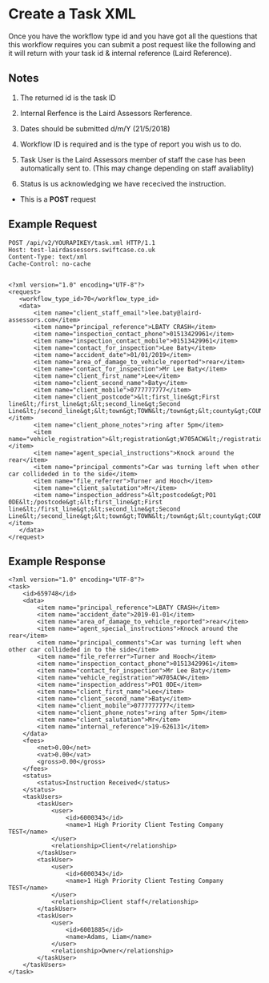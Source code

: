 # Create a Task XML

Once you have the workflow type id and you have got all the questions that this workflow requires you can submit a post request like the following and it will return with your task id & internal reference (Laird Reference).

Notes
----
1. The returned id is the task ID

2. Internal Rerfence is the Laird Assessors Rerference.

3. Dates should be submitted d/m/Y (21/5/2018)

4. Workflow ID is required and is the type of report you wish us to do.

5. Task User is the Laird Assessors member of staff the case has been automatically sent to. (This may change depending on staff avaliablity)

6. Status is us acknowledging we have rececived the instruction.

*  This is a **POST** request

Example Request
------

```
POST /api/v2/YOURAPIKEY/task.xml HTTP/1.1
Host: test-lairdassessors.swiftcase.co.uk
Content-Type: text/xml
Cache-Control: no-cache


<?xml version="1.0" encoding="UTF-8"?>
<request>
   <workflow_type_id>70</workflow_type_id>
   <data>
	   <item name="client_staff_email">lee.baty@laird-assessors.com</item>
	   <item name="principal_reference">LBATY CRASH</item>
	   <item name="inspection_contact_phone">01513429961</item>
	   <item name="inspection_contact_mobile">01513429961</item>
	   <item name="contact_for_inspection">Lee Baty</item>
	   <item name="accident_date">01/01/2019</item>
	   <item name="area_of_damage_to_vehicle_reported">rear</item>
	   <item name="contact_for_inspection">Mr Lee Baty</item>
	   <item name="client_first_name">Lee</item>
	   <item name="client_second_name">Baty</item>
	   <item name="client_mobile">0777777777</item>
	   <item name="client_postcode">&lt;first_line&gt;First line&lt;/first_line&gt;&lt;second_line&gt;Second Line&lt;/second_line&gt;&lt;town&gt;TOWN&lt;/town&gt;&lt;county&gt;COUNTY&lt;/county&gt;</item>
	   <item name="client_phone_notes">ring after 5pm</item>
	   <item name="vehicle_registration">&lt;registration&gt;W705ACW&lt;/registration&gt;</item>
	   <item name="agent_special_instructions">Knock around the rear</item>
	   <item name="principal_comments">Car was turning left when other car collideded in to the side</item>
	   <item name="file_referrer">Turner and Hooch</item>
	   <item name="client_salutation">Mr</item>
	   <item name="inspection_address">&lt;postcode&gt;PO1 0DE&lt;/postcode&gt;&lt;first_line&gt;First line&lt;/first_line&gt;&lt;second_line&gt;Second Line&lt;/second_line&gt;&lt;town&gt;TOWN&lt;/town&gt;&lt;county&gt;COUNTY&lt;/county&gt;</item>
   </data>
</request>
```

Example Response
--------

```
<?xml version="1.0" encoding="UTF-8"?>
<task>
    <id>659748</id>
    <data>
        <item name="principal_reference">LBATY CRASH</item>
        <item name="accident_date">2019-01-01</item>
        <item name="area_of_damage_to_vehicle_reported">rear</item>
        <item name="agent_special_instructions">Knock around the rear</item>
        <item name="principal_comments">Car was turning left when other car collideded in to the side</item>
        <item name="file_referrer">Turner and Hooch</item>
        <item name="inspection_contact_phone">01513429961</item>
        <item name="contact_for_inspection">Mr Lee Baty</item>
        <item name="vehicle_registration">W705ACW</item>
        <item name="inspection_address">PO1 0DE</item>
        <item name="client_first_name">Lee</item>
        <item name="client_second_name">Baty</item>
        <item name="client_mobile">0777777777</item>
        <item name="client_phone_notes">ring after 5pm</item>
        <item name="client_salutation">Mr</item>
        <item name="internal_reference">19-626131</item>
    </data>
    <fees>
        <net>0.00</net>
        <vat>0.00</vat>
        <gross>0.00</gross>
    </fees>
    <status>
        <status>Instruction Received</status>
    </status>
    <taskUsers>
        <taskUser>
            <user>
                <id>6000343</id>
                <name>1 High Priority Client Testing Company TEST</name>
            </user>
            <relationship>Client</relationship>
        </taskUser>
        <taskUser>
            <user>
                <id>6000343</id>
                <name>1 High Priority Client Testing Company TEST</name>
            </user>
            <relationship>Client staff</relationship>
        </taskUser>
        <taskUser>
            <user>
                <id>6001885</id>
                <name>Adams, Liam</name>
            </user>
            <relationship>Owner</relationship>
        </taskUser>
    </taskUsers>
</task>

```
